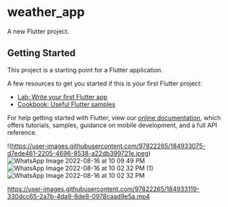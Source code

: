 # weather_app

A new Flutter project.

## Getting Started

This project is a starting point for a Flutter application.

A few resources to get you started if this is your first Flutter project:

- [Lab: Write your first Flutter app](https://flutter.dev/docs/get-started/codelab)
- [Cookbook: Useful Flutter samples](https://flutter.dev/docs/cookbook)

For help getting started with Flutter, view our
[online documentation](https://flutter.dev/docs), which offers tutorials,
samples, guidance on mobile development, and a full API reference.

!(https://user-images.githubusercontent.com/97822265/184933075-d7ede461-2205-4696-8538-a22db399721e.jpeg)
![WhatsApp Image 2022-08-16 at 10 09 49 PM](https://user-images.githubusercontent.com/97822265/184933094-c5a4e687-dfdb-4e3c-9b95-cab73d50bdd7.jpeg)
![WhatsApp Image 2022-08-16 at 10 02 32 PM (1)](https://user-images.githubusercontent.com/97822265/184933103-9f5cf4ca-ef1b-4ed6-a5cc-93139be56812.jpeg)
![WhatsApp Image 2022-08-16 at 10 02 32 PM](https://user-images.githubusercontent.com/97822265/184933111-20be6348-d2fb-455d-ab7b-49e9c16b3b56.jpeg)


https://user-images.githubusercontent.com/97822265/184933119-330dcc65-2a7b-4da9-8de8-0978caad9e5a.mp4

